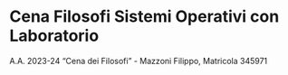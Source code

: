 # Cena Filosofi Sistemi Operativi con Laboratorio
A.A. 2023-24 “Cena dei Filosofi” - Mazzoni Filippo, Matricola 345971
